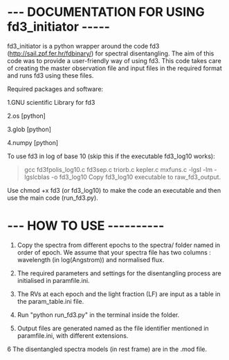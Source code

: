 --- DOCUMENTATION FOR USING fd3_initiator -----
====================================================================================

fd3_initiator is a python wrapper around the code fd3 (http://sail.zpf.fer.hr/fdbinary/) for spectral disentangling.
The aim of this code was to provide a user-friendly way of using fd3. This code takes care 
of creating the master observation file and input files in the required format and runs fd3 
using these files.

Required packages and software:

1.GNU scientific Library for fd3

2.os [python]

3.glob [python]

4.numpy [python] 

To use fd3 in log of base 10 (skip this if the executable fd3_log10 works):
>gcc fd3fpolis_log10.c fd3sep.c triorb.c kepler.c mxfuns.c -lgsl -lm -lgslcblas -o fd3_log10
>Copy fd3_log10 executable to raw_fd3_output.

Use chmod +x fd3 (or fd3_log10) to make the code an executable and then use the main code (run_fd3.py).

--- HOW TO USE ----------
=========================

1. Copy the spectra from different epochs to the spectra/ folder named in order of epoch. We assume that your spectra file has two columns : wavelength (in log(Angstrom)) and normalised flux. 

2. The required parameters and settings for the disentangling process are initialised in paramfile.ini.

3. The RVs at each epoch and the light fraction (LF) are input as a table in the param_table.ini file.

4. Run "python run_fd3.py" in the terminal inside the folder.

5. Output files are generated named as the file identifier mentioned in paramfile.ini, with different 
extensions.

6
The disentangled spectra models (in rest frame) are in the .mod file. 
